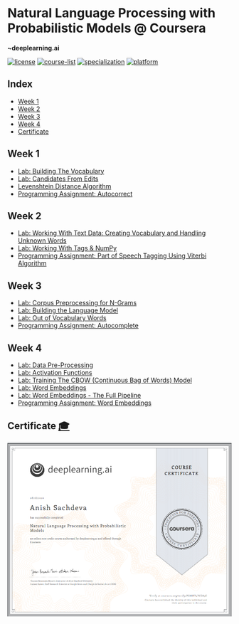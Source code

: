 # Natural Language Processing with Probabilistic Models @ Coursera
__~deeplearning.ai__   

[![license](https://img.shields.io/badge/LICENSE-MIT-<COLOR>.svg)](LICENSE)
[![course-list](https://img.shields.io/badge/course-list-1f72ff.svg)](https://github.com/anishLearnsToCode/course-list)
[![specialization](https://img.shields.io/badge/specialization-Natural%20Language%20Procesing-1f72ff.svg)](https://github.com/anishLearnsToCode/nlp-deeplearning-ai)
[![platform](https://img.shields.io/badge/platform-Coursera-1f008f.svg)](https://www.coursera.org/learn/probabilistic-models-in-nlp)

## Index
- [Week 1](#week-1)
- [Week 2](#week-2)
- [Week 3](#week-3)
- [Week 4](#week-4)
- [Certificate](#certificate)

## Week 1
- [Lab: Building The Vocabulary](week_1/building-the-vocabulary.ipynb)
- [Lab: Candidates From Edits](week_1/candidates-from-edits.ipynb)
- [Levenshtein Distance Algorithm](week_1/minimum_edit_distance.py)
- [Programming Assignment: Autocorrect](week_1/assignment/auto-correct.ipynb)

## Week 2
- [Lab: Working With Text Data: Creating Vocabulary and Handling Unknown Words](week_2/creating-vocabulary-and-handling-unknown-words.ipynb)
- [Lab: Working With Tags & NumPy](week_2/working-with-tags-and-numpy.ipynb)
- [Programming Assignment: Part of Speech Tagging Using Viterbi Algorithm](week_2/assignment/viterbi-algorithm.ipynb)

## Week 3
- [Lab: Corpus Preprocessing for N-Grams](week_3/n-gram-corpus-preprocessing.ipynb)
- [Lab: Building the Language Model](week_3/building-the-language-model.ipynb)
- [Lab: Out of Vocabulary Words](week_3/out-of-vocabulary-words.ipynb)
- [Programming Assignment: Autocomplete](week_3/assignment/autocomplete-using-n-grams.ipynb)

## Week 4
- [Lab: Data Pre-Processing](week_4/data-pre-processing.ipynb)
- [Lab: Activation Functions](week_4/activation-functions.ipynb)
- [Lab: Training The CBOW (Continuous Bag of Words) Model](week_4/training-the-cbow-model.ipynb)
- [Lab: Word Embeddings](week_4/word-embeddings.ipynb)
- [Lab: Word Embeddings - The Full Pipeline](week_4/word-embeddings-full-pipeline.ipynb)
- [Programming Assignment: Word Embeddings](week_4/assignment-word-embeddings.ipynb)

## Certificate [🎓](https://coursera.org/verify/PGMHY4YCG85G)
![certificate](assets/certificate.PNG)

